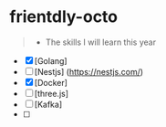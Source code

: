 # frientdly-octo
> * The skills I will learn this year 


 - [x] [Golang] 
- [ ]   [Nestjs] (https://nestjs.com/)
- [x]   [Docker]
- [ ]   [three.js]
- [ ]   [Kafka]
- [ ]   
  
 
